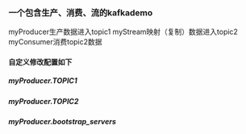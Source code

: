 ### 一个包含生产、消费、流的kafkademo

myProducer生产数据进入topic1
myStream映射（复制）数据进入topic2
myConsumer消费topic2数据


#### 自定义修改配置如下
##### myProducer.TOPIC1 
##### myProducer.TOPIC2
##### myProducer.bootstrap_servers


